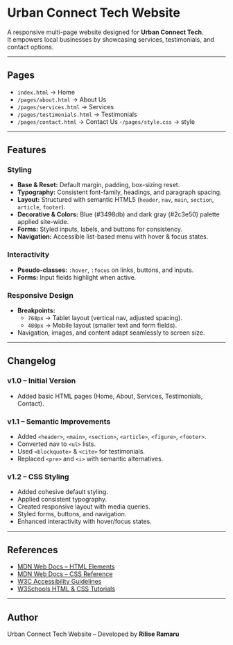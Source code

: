 # Urban Connect Tech Website

A responsive multi-page website designed for **Urban Connect Tech**.  
It empowers local businesses by showcasing services, testimonials, and contact options.

---

##  Pages
- `index.html` → Home
- `/pages/about.html` → About Us
- `/pages/services.html` → Services
- `/pages/testimonials.html` → Testimonials
- `/pages/contact.html` → Contact Us
-`/pages/style.css` → style

---

##  Features

###  Styling
- **Base & Reset:** Default margin, padding, box-sizing reset.
- **Typography:** Consistent font-family, headings, and paragraph spacing.
- **Layout:** Structured with semantic HTML5 (`header`, `nav`, `main`, `section`, `article`, `footer`).
- **Decorative & Colors:** Blue (#3498db) and dark gray (#2c3e50) palette applied site-wide.
- **Forms:** Styled inputs, labels, and buttons for consistency.
- **Navigation:** Accessible list-based menu with hover & focus states.

###  Interactivity
- **Pseudo-classes:** `:hover`, `:focus` on links, buttons, and inputs.
- **Forms:** Input fields highlight when active.

###  Responsive Design
- **Breakpoints:**  
  - `768px` → Tablet layout (vertical nav, adjusted spacing).  
  - `480px` → Mobile layout (smaller text and form fields).  
- Navigation, images, and content adapt seamlessly to screen size.

---

##  Changelog

### v1.0 – Initial Version
- Added basic HTML pages (Home, About, Services, Testimonials, Contact).

### v1.1 – Semantic Improvements
- Added `<header>`, `<main>`, `<section>`, `<article>`, `<figure>`, `<footer>`.
- Converted nav to `<ul>` lists.
- Used `<blockquote>` & `<cite>` for testimonials.
- Replaced `<pre>` and `<i>` with semantic alternatives.

### v1.2 – CSS Styling
- Added cohesive default styling.
- Applied consistent typography.
- Created responsive layout with media queries.
- Styled forms, buttons, and navigation.
- Enhanced interactivity with hover/focus states.

---

##  References
- [MDN Web Docs – HTML Elements](https://developer.mozilla.org/en-US/docs/Web/HTML/Element)
- [MDN Web Docs – CSS Reference](https://developer.mozilla.org/en-US/docs/Web/CSS/Reference)
- [W3C Accessibility Guidelines](https://www.w3.org/WAI/standards-guidelines/)
- [W3Schools HTML & CSS Tutorials](https://www.w3schools.com)

---

##  Author
Urban Connect Tech Website – Developed by **Rilise Ramaru**

